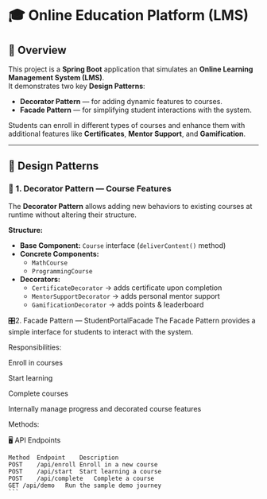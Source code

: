 # 🎓 Online Education Platform (LMS)

## 🧩 Overview
This project is a **Spring Boot** application that simulates an **Online Learning Management System (LMS)**.  
It demonstrates two key **Design Patterns**:
- **Decorator Pattern** — for adding dynamic features to courses.
- **Facade Pattern** — for simplifying student interactions with the system.

Students can enroll in different types of courses and enhance them with additional features like **Certificates**, **Mentor Support**, and **Gamification**.

---

## 🧠 Design Patterns

### 🧱 1. Decorator Pattern — Course Features
The **Decorator Pattern** allows adding new behaviors to existing courses at runtime without altering their structure.

**Structure:**
- **Base Component:** `Course` interface (`deliverContent()` method)
- **Concrete Components:**
    - `MathCourse`
    - `ProgrammingCourse`
- **Decorators:**
    - `CertificateDecorator` → adds certificate upon completion
    - `MentorSupportDecorator` → adds personal mentor support
    - `GamificationDecorator` → adds points & leaderboard


🎛2. Facade Pattern — StudentPortalFacade
The Facade Pattern provides a simple interface for students to interact with the system.

Responsibilities:

Enroll in courses

Start learning

Complete courses

Internally manage progress and decorated course features

Methods:



🖥️ API Endpoints
````
Method	Endpoint	Description
POST	/api/enroll	Enroll in a new course
POST	/api/start	Start learning a course
POST	/api/complete	Complete a course
GET	/api/demo	Run the sample demo journey
```
